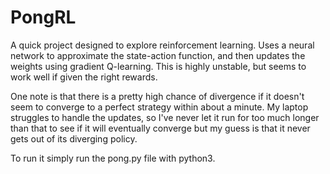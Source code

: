 # PongRL
A quick project designed to explore reinforcement learning. Uses a neural network to approximate the state-action function, and then updates the weights using gradient Q-learning. This is highly unstable, but seems to work well if given the right rewards.

One note is that there is a pretty high chance of divergence if it doesn't seem to converge to a perfect strategy within about a minute. My laptop struggles to handle the updates, so I've never let it run for too much longer than that to see if it will eventually converge but my guess is that it never gets out of its diverging policy.

To run it simply run the pong.py file with python3.
